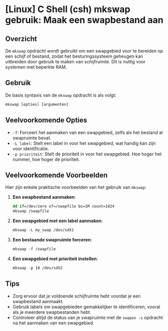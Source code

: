 # [Linux] C Shell (csh) mkswap gebruik: Maak een swapbestand aan

## Overzicht
De `mkswap` opdracht wordt gebruikt om een swapgebied voor te bereiden op een schijf of bestand, zodat het besturingssysteem geheugen kan uitbreiden door gebruik te maken van schijfruimte. Dit is nuttig voor systemen met beperkte RAM.

## Gebruik
De basis syntaxis van de `mkswap` opdracht is als volgt:

```csh
mkswap [opties] [argumenten]
```

## Veelvoorkomende Opties
- `-f`: Forceert het aanmaken van een swapgebied, zelfs als het bestand al swapruimte bevat.
- `-L label`: Stelt een label in voor het swapgebied, wat handig kan zijn voor identificatie.
- `-p prioriteit`: Stelt de prioriteit in voor het swapgebied. Hoe hoger het nummer, hoe hoger de prioriteit.

## Veelvoorkomende Voorbeelden
Hier zijn enkele praktische voorbeelden van het gebruik van `mkswap`:

1. **Een swapbestand aanmaken**:
   ```csh
   dd if=/dev/zero of=/swapfile bs=1M count=1024
   mkswap /swapfile
   ```

2. **Een swapgebied met een label aanmaken**:
   ```csh
   mkswap -L my_swap /dev/sdX1
   ```

3. **Een bestaande swapruimte forceren**:
   ```csh
   mkswap -f /swapfile
   ```

4. **Een swapgebied met prioriteit instellen**:
   ```csh
   mkswap -p 10 /dev/sdX2
   ```

## Tips
- Zorg ervoor dat je voldoende schijfruimte hebt voordat je een swapbestand aanmaakt.
- Gebruik labels om swapgebieden gemakkelijker te identificeren, vooral als je meerdere swapbestanden hebt.
- Controleer altijd de status van je swapruimte met de `swapon -s` opdracht na het aanmaken van een swapgebied.